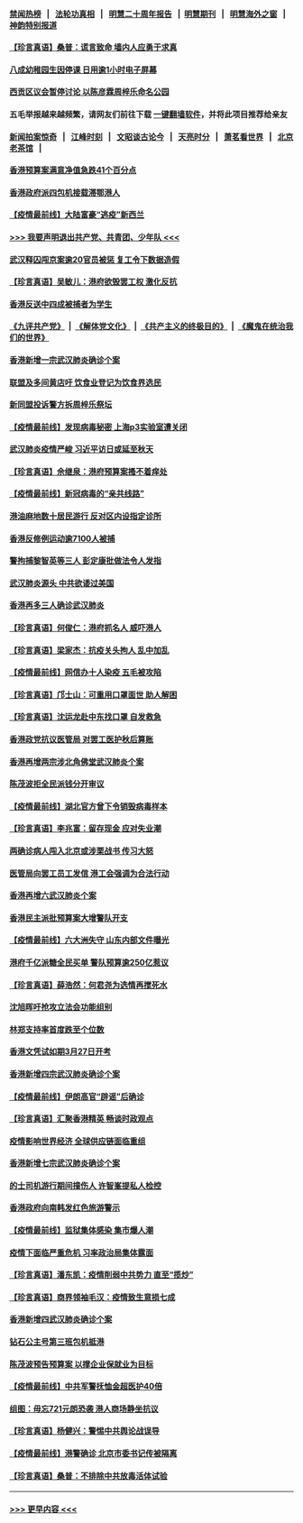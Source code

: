 #### [禁闻热榜](热点新闻.md?=0)  &nbsp;&nbsp;|&nbsp;&nbsp; [法轮功真相](https://github.com/gfw-breaker/truth/blob/master/README.md?=0) &nbsp;&nbsp;|&nbsp;&nbsp; [明慧二十周年报告](https://github.com/gfw-breaker/mh-reports/blob/master/README.md?=0) &nbsp;&nbsp;|&nbsp;&nbsp;[明慧期刊](https://github.com/gfw-breaker/mh-qikan) &nbsp;&nbsp;|&nbsp;&nbsp; [明慧海外之窗](https://github.com/gfw-breaker/mh-news/blob/master/README.md?=0) &nbsp;&nbsp;|&nbsp;&nbsp; [神韵特别报道](https://github.com/gfw-breaker/mh-news/blob/master/shenyun.md?=0)
#### [【珍言真语】桑普：谎言致命 墙内人应勇于求真](../pages/nsc415/n11915169.md?t=03050702) 
#### [八成幼稚园生因停课 日用逾1小时电子屏幕](../pages/nsc415/n11913263.md?t=03050702) 
#### [西贡区议会暂停讨论 以陈彦霖周梓乐命名公园](../pages/nsc415/n11913248.md?t=03050702) 
#### 五毛举报越来越频繁，请网友们前往下载 [一键翻墙软件](https://github.com/gfw-breaker/ssr-accounts)，并将此项目推荐给亲友
#### [新闻拍案惊奇](https://github.com/gfw-breaker/banned-news/blob/master/pages/link4.md) &nbsp;&nbsp;|&nbsp;&nbsp; [江峰时刻](https://github.com/gfw-breaker/banned-news/blob/master/pages/link4.md) &nbsp;&nbsp;|&nbsp;&nbsp; [文昭谈古论今](https://github.com/gfw-breaker/banned-news/blob/master/pages/link4.md) &nbsp;&nbsp;|&nbsp;&nbsp; [天亮时分](https://github.com/gfw-breaker/banned-news/blob/master/pages/link4.md) &nbsp;&nbsp;|&nbsp;&nbsp; [萧茗看世界](https://github.com/gfw-breaker/banned-news/blob/master/pages/link4.md) &nbsp;&nbsp;|&nbsp;&nbsp; [北京老茶馆](https://github.com/gfw-breaker/banned-news/blob/master/pages/link4.md) &nbsp;&nbsp;|&nbsp;&nbsp; 
#### [香港预算案满意净值急跌41个百分点](../pages/nsc415/n11913236.md?t=03050702) 
#### [香港政府派四包机接载滞鄂港人](../pages/nsc415/n11913211.md?t=03050702) 
#### [【疫情最前线】大陆富豪“逃疫”新西兰](../pages/nsc415/n11913160.md?t=03050702) 
#### [>>> 我要声明退出共产党、共青团、少年队 <<<](https://github.com/begood0513/goodnews/blob/master/quit/letter.md) 
#### [武汉释囚闯京案逾20官员被惩 复工令下数据造假](../pages/nsc415/n11912743.md?t=03050702) 
#### [【珍言真语】吴敏儿：港府欲毁罢工权 激化反抗](../pages/nsc415/n11912457.md?t=03050702) 
#### [香港反送中四成被捕者为学生](../pages/nsc415/n11910730.md?t=03050702) 
#### [《九评共产党》](https://github.com/begood0513/9ping.md/blob/master/README.md) &nbsp;|&nbsp; [《解体党文化》](../../../../jtdwh.md/blob/master/README.md)  &nbsp;|&nbsp; [《共产主义的终极目的》](../../../../gczydzjmd.md/blob/master/README.md) &nbsp;|&nbsp; [《魔鬼在统治我们的世界》](../../../../mgztzwmdsj.md/blob/master/README.md) 
#### [香港新增一宗武汉肺炎确诊个案](../pages/nsc415/n11910724.md?t=03050702) 
#### [联盟及多间黄店吁 饮食业登记为饮食界选民](../pages/nsc415/n11910718.md?t=03050702) 
#### [新同盟投诉警方拆周梓乐祭坛](../pages/nsc415/n11910707.md?t=03050702) 
#### [【疫情最前线】发现病毒秘密 上海p3实验室遭关闭](../pages/nsc415/n11910640.md?t=03050702) 
#### [武汉肺炎疫情严峻 习近平访日或延至秋天](../pages/nsc415/n11910570.md?t=03050702) 
#### [【珍言真语】佘继泉：港府预算案搔不着痒处](../pages/nsc415/n11910011.md?t=03050702) 
#### [【疫情最前线】新冠病毒的“亲共线路”](../pages/nsc415/n11907734.md?t=03050702) 
#### [港油麻地数十居民游行 反对区内设指定诊所](../pages/nsc415/n11907900.md?t=03050702) 
#### [香港反修例运动逾7100人被捕](../pages/nsc415/n11907922.md?t=03050702) 
#### [警拘捕黎智英等三人 彭定康批做法令人发指](../pages/nsc415/n11907905.md?t=03050702) 
#### [武汉肺炎源头 中共欲诿过美国](../pages/nsc415/n11907665.md?t=03050702) 
#### [香港再多三人确诊武汉肺炎](../pages/nsc415/n11907846.md?t=03050702) 
#### [【珍言真语】何俊仁：港府抓名人 威吓港人](../pages/nsc415/n11907561.md?t=03050702) 
#### [【珍言真语】梁家杰：抗疫关头拘人 乱中加乱](../pages/nsc415/n11907444.md?t=03050702) 
#### [【疫情最前线】网信办十人染疫 五毛被攻陷](../pages/nsc415/n11903757.md?t=03050702) 
#### [【珍言真语】邝士山：可重用口罩面世 助人解困](../pages/nsc415/n11903875.md?t=03050702) 
#### [【珍言真语】沈运龙赴中东找口罩 自发救急](../pages/nsc415/n11903291.md?t=03050702) 
#### [香港政党抗议医管局 对罢工医护秋后算账](../pages/nsc415/n11901746.md?t=03050702) 
#### [香港再增两宗涉北角佛堂武汉肺炎个案](../pages/nsc415/n11901737.md?t=03050702) 
#### [陈茂波拒全民派钱分开审议](../pages/nsc415/n11901672.md?t=03050702) 
#### [【疫情最前线】湖北官方曾下令销毁病毒样本](../pages/nsc415/n11901518.md?t=03050702) 
#### [【珍言真语】李兆富：留存现金 应对失业潮](../pages/nsc415/n11901448.md?t=03050702) 
#### [两确诊病人闯入北京或涉栗战书 传习大怒](../pages/nsc415/n11901180.md?t=03050702) 
#### [医管局向罢工员工发信 港工会强调为合法行动](../pages/nsc415/n11898870.md?t=03050702) 
#### [香港再增六武汉肺炎个案](../pages/nsc415/n11898843.md?t=03050702) 
#### [香港民主派批预算案大增警队开支](../pages/nsc415/n11898813.md?t=03050702) 
#### [【疫情最前线】六大洲失守 山东内部文件曝光](../pages/nsc415/n11898455.md?t=03050702) 
#### [港府千亿派糖全民买单 警队预算逾250亿惹议](../pages/nsc415/n11898608.md?t=03050702) 
#### [【珍言真语】薛浩然：何君尧为选情再搅死水](../pages/nsc415/n11898269.md?t=03050702) 
#### [沈旭晖吁抢攻立法会功能组别](../pages/nsc415/n11896084.md?t=03050702) 
#### [林郑支持率首度跌至个位数](../pages/nsc415/n11896058.md?t=03050702) 
#### [香港文凭试如期3月27日开考](../pages/nsc415/n11896055.md?t=03050702) 
#### [香港新增四宗武汉肺炎确诊个案](../pages/nsc415/n11896040.md?t=03050702) 
#### [【疫情最前线】伊朗高官“辟谣”后确诊](../pages/nsc415/n11895902.md?t=03050702) 
#### [【珍言真语】汇聚香港精英 畅谈时政观点](../pages/nsc415/n11895733.md?t=03050702) 
#### [疫情影响世界经济 全球供应链面临重组](../pages/nsc415/n11895634.md?t=03050702) 
#### [香港新增七宗武汉肺炎确诊个案](../pages/nsc415/n11893498.md?t=03050702) 
#### [的士司机游行期间撞伤人 许智峯提私人检控](../pages/nsc415/n11893483.md?t=03050702) 
#### [香港政府向南韩发红色旅游警示](../pages/nsc415/n11893398.md?t=03050702) 
#### [【疫情最前线】监狱集体感染 集市爆人潮](../pages/nsc415/n11893181.md?t=03050702) 
#### [疫情下面临严重危机  习率政治局集体露面](../pages/nsc415/n11893305.md?t=03050702) 
#### [【珍言真语】潘东凯：疫情削弱中共势力 直至“揽炒”](../pages/nsc415/n11892866.md?t=03050702) 
#### [【珍言真语】商界领袖毛汉：疫情致生意损七成](../pages/nsc415/n11890348.md?t=03050702) 
#### [香港新增四武汉肺炎确诊个案](../pages/nsc415/n11890610.md?t=03050702) 
#### [钻石公主号第三班包机抵港](../pages/nsc415/n11890645.md?t=03050702) 
#### [陈茂波预告预算案 以撑企业保就业为目标](../pages/nsc415/n11890574.md?t=03050702) 
#### [【疫情最前线】中共军警抚恤金超医护40倍](../pages/nsc415/n11890458.md?t=03050702) 
#### [组图：毋忘721元朗恐袭 港人商场静坐抗议](../pages/nsc415/n11876882.md?t=03050702) 
#### [【珍言真语】杨健兴：警惕中共舆论战误导](../pages/nsc415/n11888131.md?t=03050702) 
#### [【疫情最前线】港警确诊 北京市委书记传被隔离](../pages/nsc415/n11886872.md?t=03050702) 
#### [【珍言真语】桑普：不排除中共放毒活体试验](../pages/nsc415/n11886832.md?t=03050702) 

----
#### [ >>> 更早内容 <<< ](../indexes/nsc415-earlier.md)
